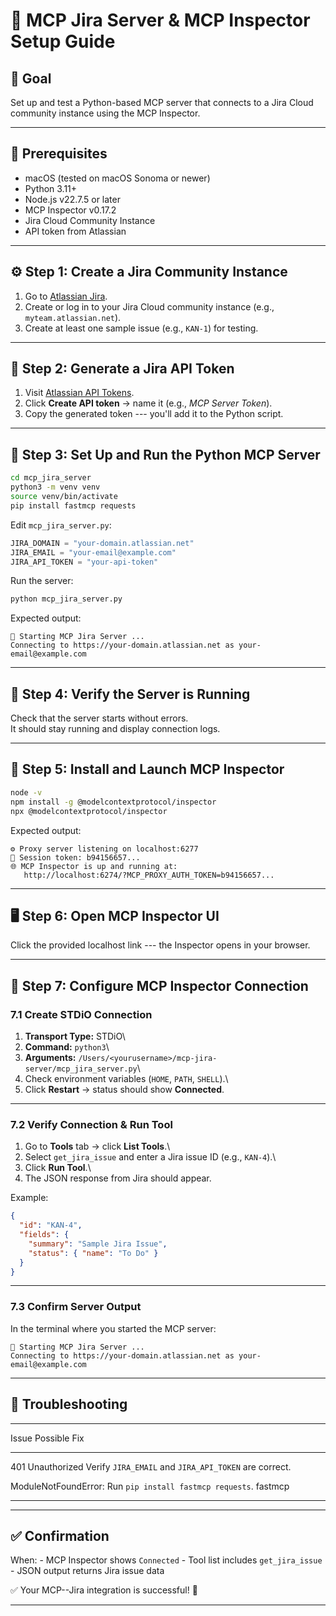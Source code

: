 # 🧰 MCP Jira Server & MCP Inspector Setup Guide 

## 🎯 Goal

Set up and test a Python-based MCP server that connects to a Jira Cloud
community instance using the MCP Inspector.

------------------------------------------------------------------------

## 🧩 Prerequisites

-   macOS (tested on macOS Sonoma or newer)
-   Python 3.11+
-   Node.js v22.7.5 or later
-   MCP Inspector v0.17.2
-   Jira Cloud Community Instance
-   API token from Atlassian

------------------------------------------------------------------------

## ⚙️ Step 1: Create a Jira Community Instance

1.  Go to [Atlassian Jira](https://www.atlassian.com/software/jira).
2.  Create or log in to your Jira Cloud community instance (e.g.,
    `myteam.atlassian.net`).
3.  Create at least one sample issue (e.g., `KAN-1`) for testing.

------------------------------------------------------------------------

## 🔑 Step 2: Generate a Jira API Token

1.  Visit [Atlassian API
    Tokens](https://id.atlassian.com/manage-profile/security/api-tokens).
2.  Click **Create API token** → name it (e.g., *MCP Server Token*).
3.  Copy the generated token --- you'll add it to the Python script.

------------------------------------------------------------------------

## 🐍 Step 3: Set Up and Run the Python MCP Server

``` bash
cd mcp_jira_server
python3 -m venv venv
source venv/bin/activate
pip install fastmcp requests
```

Edit `mcp_jira_server.py`:

``` python
JIRA_DOMAIN = "your-domain.atlassian.net"
JIRA_EMAIL = "your-email@example.com"
JIRA_API_TOKEN = "your-api-token"
```

Run the server:

``` bash
python mcp_jira_server.py
```

Expected output:

    🚀 Starting MCP Jira Server ...
    Connecting to https://your-domain.atlassian.net as your-email@example.com

------------------------------------------------------------------------

## 🧠 Step 4: Verify the Server is Running

Check that the server starts without errors.\
It should stay running and display connection logs.

------------------------------------------------------------------------

## 🧩 Step 5: Install and Launch MCP Inspector

``` bash
node -v
npm install -g @modelcontextprotocol/inspector
npx @modelcontextprotocol/inspector
```

Expected output:

    ⚙️ Proxy server listening on localhost:6277
    🔑 Session token: b94156657...
    🌐 MCP Inspector is up and running at:
       http://localhost:6274/?MCP_PROXY_AUTH_TOKEN=b94156657...

------------------------------------------------------------------------

## 🖥️ Step 6: Open MCP Inspector UI

Click the provided localhost link --- the Inspector opens in your
browser.

------------------------------------------------------------------------

## 🧩 Step 7: Configure MCP Inspector Connection

### 7.1 Create STDiO Connection

1.  **Transport Type:** STDiO\
2.  **Command:** `python3`\
3.  **Arguments:**
    `/Users/<yourusername>/mcp-jira-server/mcp_jira_server.py`\
4.  Check environment variables (`HOME`, `PATH`, `SHELL`).\
5.  Click **Restart** → status should show **Connected**.


------------------------------------------------------------------------

### 7.2 Verify Connection & Run Tool

1.  Go to **Tools** tab → click **List Tools**.\
2.  Select `get_jira_issue` and enter a Jira issue ID (e.g., `KAN-4`).\
3.  Click **Run Tool**.\
4.  The JSON response from Jira should appear.

Example:

``` json
{
  "id": "KAN-4",
  "fields": {
    "summary": "Sample Jira Issue",
    "status": { "name": "To Do" }
  }
}
```

------------------------------------------------------------------------

### 7.3 Confirm Server Output

In the terminal where you started the MCP server:

    🚀 Starting MCP Jira Server ...
    Connecting to https://your-domain.atlassian.net as your-email@example.com

------------------------------------------------------------------------

## 🧯 Troubleshooting

  -----------------------------------------------------------------------
  Issue                    Possible Fix
  ------------------------ ----------------------------------------------
  401 Unauthorized         Verify `JIRA_EMAIL` and `JIRA_API_TOKEN` are
                           correct.

  ModuleNotFoundError:     Run `pip install fastmcp requests`.
  fastmcp                  
 
  -----------------------------------------------------------------------

------------------------------------------------------------------------

## ✅ Confirmation

When: - MCP Inspector shows `Connected` - Tool list includes
`get_jira_issue` - JSON output returns Jira issue data

✅ Your MCP--Jira integration is successful! 🎉

------------------------------------------------------------------------

        
